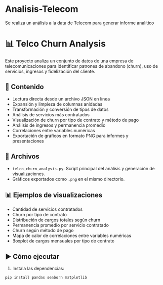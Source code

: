 # Analisis-Telecom
Se realiza un análisis a la data de Telecom para generar informe analítico
# 📊 Telco Churn Analysis

Este proyecto analiza un conjunto de datos de una empresa de telecomunicaciones para identificar patrones de abandono (churn), uso de servicios, ingresos y fidelización del cliente.

## 🧾 Contenido

- Lectura directa desde un archivo JSON en línea
- Expansión y limpieza de columnas anidadas
- Transformación y conversión de tipos de datos
- Análisis de servicios más contratados
- Visualización de churn por tipo de contrato y método de pago
- Análisis de ingresos y permanencia promedio
- Correlaciones entre variables numéricas
- Exportación de gráficos en formato PNG para informes y presentaciones

## 📁 Archivos

- `telco_churn_analysis.py`: Script principal del análisis y generación de visualizaciones.
- Gráficos exportados como `.png` en el mismo directorio.

## 📊 Ejemplos de visualizaciones

- Cantidad de servicios contratados
- Churn por tipo de contrato
- Distribución de cargos totales según churn
- Permanencia promedio por servicio contratado
- Churn según método de pago
- Mapa de calor de correlaciones entre variables numéricas
- Boxplot de cargos mensuales por tipo de contrato

## ▶️ Cómo ejecutar

1. Instala las dependencias:

```bash
pip install pandas seaborn matplotlib
